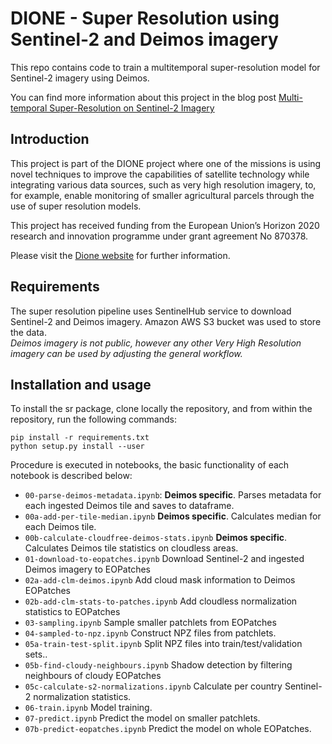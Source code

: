 # DIONE - Super Resolution using Sentinel-2 and Deimos imagery  
This repo contains code to train a multitemporal super-resolution model for Sentinel-2 imagery using Deimos.

You can find more information about this project in the blog post [Multi-temporal Super-Resolution on Sentinel-2 Imagery]()

## Introduction
This project is part of the DIONE project  where one of the missions is using novel techniques to  improve the capabilities of satellite technology while integrating various data sources, such as very high resolution imagery, to, for example, enable monitoring of smaller agricultural parcels through the use of super resolution models.

This project has received funding from the European Union’s Horizon 2020 research and innovation programme under grant agreement No 870378.

Please visit the [Dione website](https://dione-project.eu/) for further information.
## Requirements
The super resolution pipeline uses SentinelHub service to download Sentinel-2 and Deimos imagery. Amazon AWS S3 bucket was used to store the data.   
_Deimos imagery is not public, however any other Very High Resolution imagery can be used by adjusting the general workflow._

## Installation and usage

To install the sr package, clone locally the repository, and from within the repository, run the following commands:
```
pip install -r requirements.txt
python setup.py install --user
```
Procedure is executed in notebooks, the basic functionality of each notebook is described below: 
* `00-parse-deimos-metadata.ipynb`: **Deimos specific**. Parses metadata for each ingested Deimos tile and saves to dataframe. 
* `00a-add-per-tile-median.ipynb` **Deimos specific**. Calculates median for each Deimos tile. 
* `00b-calculate-cloudfree-deimos-stats.ipynb` **Deimos specific**. Calculates Deimos tile statistics on cloudless areas. 
* `01-download-to-eopatches.ipynb` Download Sentinel-2 and ingested Deimos imagery to EOPatches
* `02a-add-clm-deimos.ipynb` Add cloud mask information to Deimos EOPatches
* `02b-add-clm-stats-to-patches.ipynb` Add cloudless normalization statistics to EOPatches 
* `03-sampling.ipynb` Sample smaller patchlets from EOPatches 
* `04-sampled-to-npz.ipynb` Construct NPZ files from patchlets. 
* `05a-train-test-split.ipynb` Split NPZ files into train/test/validation sets.. 
* `05b-find-cloudy-neighbours.ipynb` Shadow detection by filtering neighbours of cloudy EOPatches
* `05c-calculate-s2-normalizations.ipynb`  Calculate per country Sentinel-2 normalization statistics. 
* `06-train.ipynb` Model training. 
* `07-predict.ipynb`  Predict the model on smaller patchlets. 
* `07b-predict-eopatches.ipynb` Predict the model on whole EOPatches. 